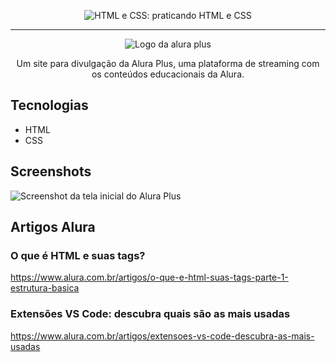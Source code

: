 
<p align="center"> <img src="https://imgur.com/BASzVop.png" alt="HTML e CSS: praticando HTML e CSS"> </p>

<hr>

<p align="center"> <img src="https://github.com/MonicaHillman/aluraplus/blob/aula04/img/Logo.png?raw=true" alt="Logo da alura plus"> </p>
<p align="center">Um site para divulgação da Alura Plus, uma plataforma de streaming com os conteúdos educacionais da Alura.</p>

## Tecnologias
* HTML
* CSS

## Screenshots
![Screenshot da tela inicial do Alura Plus](https://imgur.com/nKUf7MK.png)

## Artigos Alura
### O que é HTML e suas tags?
https://www.alura.com.br/artigos/o-que-e-html-suas-tags-parte-1-estrutura-basica

### Extensões VS Code: descubra quais são as mais usadas
https://www.alura.com.br/artigos/extensoes-vs-code-descubra-as-mais-usadas